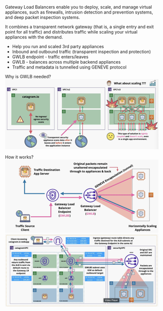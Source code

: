 Gateway Load Balancers enable you to deploy, scale, and manage virtual appliances, such as firewalls, intrusion detection and prevention systems, and deep packet inspection systems. 

It combines a transparent network gateway (that is, a single entry and exit point for all traffic) and distributes traffic while scaling your virtual appliances with the demand.

- Help you run and scaled 3rd party appliances
- Inbound and outbound traffic (transparent inspection and protection)
- GWLB endpoint - traffic enters/leaves
- GWLB - balances across multiple backend appliances
- Traffic and metadata is tunnelled using GENEVE protocol

Why is GWLB needed?
![Pasted image 20250420205244.png](_atts/Pasted%20image%2020250420205244.png)

How it works?
![Pasted image 20250420205847.png](_atts/Pasted%20image%2020250420205847.png)
![Pasted image 20250420210429.png](_atts/Pasted%20image%2020250420210429.png)